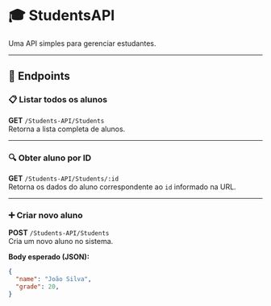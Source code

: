 # 🎓 StudentsAPI

Uma API simples para gerenciar estudantes.

---

## 🚀 Endpoints

### 📋 Listar todos os alunos  
**GET** `/Students-API/Students`  
Retorna a lista completa de alunos.  

---

### 🔍 Obter aluno por ID  
**GET** `/Students-API/Students/:id`  
Retorna os dados do aluno correspondente ao `id` informado na URL.  

---

### ➕ Criar novo aluno  
**POST** `/Students-API/Students`  
Cria um novo aluno no sistema.  

**Body esperado (JSON):**
```json
{
  "name": "João Silva",
  "grade": 20,
}
